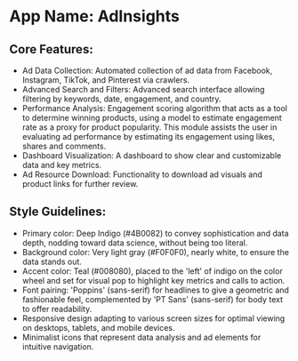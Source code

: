 # **App Name**: AdInsights

## Core Features:

- Ad Data Collection: Automated collection of ad data from Facebook, Instagram, TikTok, and Pinterest via crawlers.
- Advanced Search and Filters: Advanced search interface allowing filtering by keywords, date, engagement, and country.
- Performance Analysis: Engagement scoring algorithm that acts as a tool to determine winning products, using a model to estimate engagement rate as a proxy for product popularity. This module assists the user in evaluating ad performance by estimating its engagement using likes, shares and comments.
- Dashboard Visualization: A dashboard to show clear and customizable data and key metrics.
- Ad Resource Download: Functionality to download ad visuals and product links for further review.

## Style Guidelines:

- Primary color: Deep Indigo (#4B0082) to convey sophistication and data depth, nodding toward data science, without being too literal.
- Background color: Very light gray (#F0F0F0), nearly white, to ensure the data stands out.
- Accent color: Teal (#008080), placed to the 'left' of indigo on the color wheel and set for visual pop to highlight key metrics and calls to action.
- Font pairing: 'Poppins' (sans-serif) for headlines to give a geometric and fashionable feel, complemented by 'PT Sans' (sans-serif) for body text to offer readability.
- Responsive design adapting to various screen sizes for optimal viewing on desktops, tablets, and mobile devices.
- Minimalist icons that represent data analysis and ad elements for intuitive navigation.